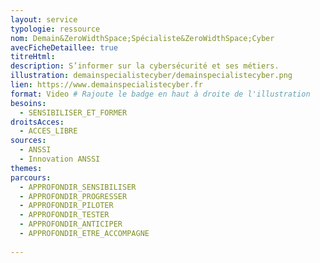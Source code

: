 ```yaml
---
layout: service
typologie: ressource
nom: Demain&ZeroWidthSpace;Spécialiste&ZeroWidthSpace;Cyber
avecFicheDetaillee: true
titreHtml: 
description: S’informer sur la cybersécurité et ses métiers.
illustration: demainspecialistecyber/demainspecialistecyber.png
lien: https://www.demainspecialistecyber.fr
format: Video # Rajoute le badge en haut à droite de l'illustration
besoins:
  - SENSIBILISER_ET_FORMER
droitsAcces:
  - ACCES_LIBRE
sources:
  - ANSSI
  - Innovation ANSSI
themes:
parcours:
  - APPROFONDIR_SENSIBILISER
  - APPROFONDIR_PROGRESSER
  - APPROFONDIR_PILOTER
  - APPROFONDIR_TESTER
  - APPROFONDIR_ANTICIPER
  - APPROFONDIR_ETRE_ACCOMPAGNE
  
---
```

